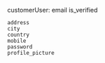 customerUser:
    email
    is_verified

    address
    city
    country
    mobile
    password
    profile_picture
    
